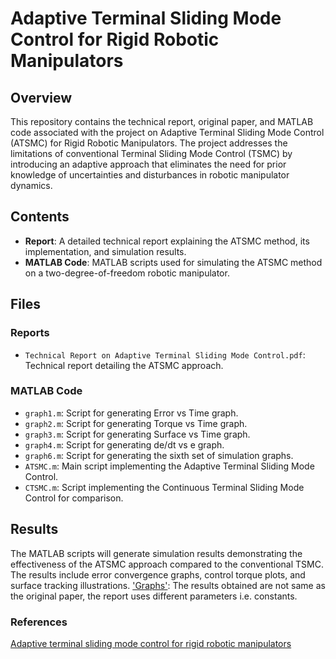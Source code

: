 # Adaptive Terminal Sliding Mode Control for Rigid Robotic Manipulators

## Overview

This repository contains the technical report, original paper, and MATLAB code associated with the project on Adaptive Terminal Sliding Mode Control (ATSMC) for Rigid Robotic Manipulators. The project addresses the limitations of conventional Terminal Sliding Mode Control (TSMC) by introducing an adaptive approach that eliminates the need for prior knowledge of uncertainties and disturbances in robotic manipulator dynamics.

## Contents

- **Report**: A detailed technical report explaining the ATSMC method, its implementation, and simulation results.
- **MATLAB Code**: MATLAB scripts used for simulating the ATSMC method on a two-degree-of-freedom robotic manipulator.

## Files

### Reports

- `Technical Report on Adaptive Terminal Sliding Mode Control.pdf`: Technical report detailing the ATSMC approach.

### MATLAB Code

- `graph1.m`: Script for generating Error vs Time graph.
- `graph2.m`: Script for generating Torque vs Time graph.
- `graph3.m`: Script for generating Surface vs Time graph.
- `graph4.m`: Script for generating de/dt vs e graph.
- `graph6.m`: Script for generating the sixth set of simulation graphs.
- `ATSMC.m`: Main script implementing the Adaptive Terminal Sliding Mode Control.
- `CTSMC.m`: Script implementing the Continuous Terminal Sliding Mode Control for comparison.

## Results

The MATLAB scripts will generate simulation results demonstrating the effectiveness of the ATSMC approach compared to the conventional TSMC. The results include error convergence graphs, control torque plots, and surface tracking illustrations.
['Graphs'](/Results): The results obtained are not same as the original paper, the report uses different parameters i.e. constants.

### References
[Adaptive terminal sliding mode control for rigid robotic manipulators](https://link.springer.com/article/10.1007/s11633-011-0576-2)
